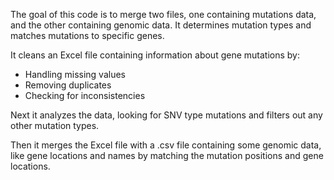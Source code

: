 The goal of this code is to merge two files, one containing mutations data, and the other containing genomic data. It determines mutation types and matches mutations to specific genes.

It cleans an Excel file containing information about gene mutations by:
- Handling missing values
- Removing duplicates
- Checking for inconsistencies

Next it analyzes the data, looking for SNV type mutations and filters out any other mutation types.

Then it merges the Excel file with a .csv file containing some genomic data, like gene locations and names by matching the mutation positions and gene locations.

